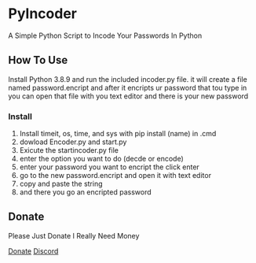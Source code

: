 # PyIncoder

A Simple Python Script to Incode Your Passwords In Python

## How To Use
Install Python 3.8.9 and run the included incoder.py file. it will create a file named password.encript and after it encripts ur password that tou type in you can open that file with you text editor and there is your new password

### Install 

1. Install timeit, os, time, and sys with pip install (name) in .cmd
2. dowload Encoder.py and start.py
3. Exicute the startincoder.py file 
4. enter the option you want to do (decde or encode)
5. enter your password you want to encript the click enter
6. go to the new password.encript and open it with text editor 
7. copy and paste the string
8. and there you go an encripted password

## Donate 
Please Just Donate I Really Need Money

[Donate](https://www.paypal.com/donate?hosted_button_id=GA45KQCKFCNNE)
[Discord](https://discord.gg/dafqsUaVRx)
